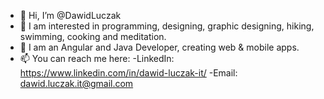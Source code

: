 - 👋 Hi, I’m @DawidLuczak
- 👀 I am interested in programming, designing, graphic designing, hiking, swimming, cooking and meditation.
- 🌱 I am an Angular and Java Developer, creating web & mobile apps.
- 📫 You can reach me here:
      -LinkedIn: https://www.linkedin.com/in/dawid-luczak-it/
		-Email: dawid.luczak.it@gmail.com
